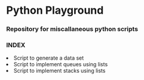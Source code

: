 <h1>Python Playground</h1>
<h3>Repository for miscallaneous python scripts</h3>
<h3>INDEX</h3>
<list>
  <li>Script to generate a data set</li>
  <li>Script to implement queues using lists</li>
  <li>Script to implement stacks using lists</li>
</list>
